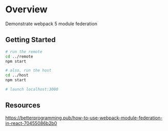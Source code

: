 # Overview
Demonstrate webpack 5 module federation

## Getting Started

``` bash
# run the remote
cd ../remote
npm start

# also, run the host
cd ../host
npm start

# launch localhost:3000
```

## Resources
https://betterprogramming.pub/how-to-use-webpack-module-federation-in-react-70455086b2b0
